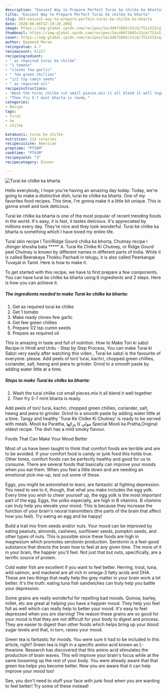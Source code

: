 ```yaml
---
description: "Easiest Way to Prepare Perfect Turai ke chilke ka bharta"
title: "Easiest Way to Prepare Perfect Turai ke chilke ka bharta"
slug: 883-easiest-way-to-prepare-perfect-turai-ke-chilke-ka-bharta
date: 2020-08-06T12:19:29.299Z
image: https://img-global.cpcdn.com/recipes/5acdd6f1665c51c6/751x532cq70/turai-ke-chilke-ka-bharta-recipe-main-photo.jpg
thumbnail: https://img-global.cpcdn.com/recipes/5acdd6f1665c51c6/751x532cq70/turai-ke-chilke-ka-bharta-recipe-main-photo.jpg
cover: https://img-global.cpcdn.com/recipes/5acdd6f1665c51c6/751x532cq70/turai-ke-chilke-ka-bharta-recipe-main-photo.jpg
author: Raymond Moran
ratingvalue: 4.7
reviewcount: 41227
recipeingredient:
- " as required turai ke chilke"
- "1 tomato"
- "cloves few garlic"
- " few green chillies"
- "1/2 tsp cumin seeds"
- " as required oil"
recipeinstructions:
- "Wash the turai chilke cut small pieces.mix it all blend it well together"
- "Then fry 5-7 mint bharta is ready."
categories:
- Recipe
tags:
- turai
- ke
- chilke

katakunci: turai ke chilke 
nutrition: 114 calories
recipecuisine: American
preptime: "PT36M"
cooktime: "PT43M"
recipeyield: "3"
recipecategory: Dinner

---
```



![Turai ke chilke ka bharta](https://img-global.cpcdn.com/recipes/5acdd6f1665c51c6/751x532cq70/turai-ke-chilke-ka-bharta-recipe-main-photo.jpg)

Hello everybody, I hope you're having an amazing day today. Today, we're going to make a distinctive dish, turai ke chilke ka bharta. One of my favorites food recipes. This time, I'm gonna make it a little bit unique. This is gonna smell and look delicious.

Turai ke chilke ka bharta is one of the most popular of recent trending foods in the world. It's easy, it is fast, it tastes delicious. It's appreciated by millions every day. They're nice and they look wonderful. Turai ke chilke ka bharta is something which I have loved my entire life.

Turai skin recipe l Tori/Ridge Gourd chilka ka bhorta, Chutney recipe l Jhinger khosha bata ***** A. Turai Ke Chilke Ki Chutney, or Ridge Gourd peel Chutney is known by different names in different parts of India. While it is called Beerakaya Thokku Pachadi in telugu, it is also called Peerkangai Tuvayal in Tamil. Here is how to make it.


To get started with this recipe, we have to first prepare a few components. You can have turai ke chilke ka bharta using 6 ingredients and 2 steps. Here is how you can achieve it.

<!--inarticleads1-->

##### The ingredients needed to make Turai ke chilke ka bharta:

1. Get  as required turai ke chilke
1. Get 1 tomato
1. Make ready cloves few garlic
1. Get  few green chillies
1. Prepare 1/2 tsp cumin seeds
1. Prepare  as required oil


This is amazing in taste and full of nutrition. How to Make Tori ki sabzi Recipe in Hindi and Urdu - Step by Step Process, You can make Turai ki Sabzi very easily after watching this video , Torai ke sabzi is the favourite of everyone. please. Add peels of tori/ turai, kachri, chopped green chillies, coriander, salt, heeng and jeera to grinder. Grind to a smooth paste by adding water little at a time. 

<!--inarticleads2-->

##### Steps to make Turai ke chilke ka bharta:

1. Wash the turai chilke cut small pieces.mix it all blend it well together
1. Then fry 5-7 mint bharta is ready.


Add peels of tori/ turai, kachri, chopped green chillies, coriander, salt, heeng and jeera to grinder. Grind to a smooth paste by adding water little at a time. Tangy and healthy &#39;Turai Ke Chilke Ki Chutney&#39; is ready to be served with meals. Mooli ka Paratha, مولی کا پراٹھا Special Mooli ka Pratha,Original oldest recipe. The dish has a mild smoky flavour. 

Foods That Can Make Your Mood Better


Most of us have been taught to think that comfort foods are terrible and are to be avoided. If your comfort food is candy or junk food this holds true. Other times, comfort foods can be perfectly healthy and good for us to consume. There are several foods that basically can improve your moods when you eat them. When you feel a little down and are needing an emotional pick-me-up, test out some of these.

Eggs, you might be astonished to learn, are fantastic at fighting depression. You need to see to it, though, that what you make includes the egg yolk. Every time you wish to cheer yourself up, the egg yolk is the most important part of the egg. Eggs, the yolks especially, are high in B vitamins. B vitamins can truly help you elevate your mood. This is because they increase the function of your brain's neural transmitters (the parts of the brain that affect how you feel). Try eating an egg and be happy!

Build a trail mix from seeds and/or nuts. Your mood can be improved by eating peanuts, almonds, cashews, sunflower seeds, pumpkin seeds, and other types of nuts. This is possible since these foods are high in magnesium which promotes serotonin production. Serotonin is a feel-good substance that directs the brain how to feel at any given time. The more of it in your brain, the happier you'll feel. Not just that but nuts, specifically, are a terrific source of protein.

Cold water fish are excellent if you want to feel better. Herring, trout, tuna, wild salmon, and mackerel are all rich in omega-3 fatty acids and DHA. These are two things that really help the grey matter in your brain work a lot better. It's the truth: eating tuna fish sandwiches can truly help you battle your depression. 

Some grains are really wonderful for repelling bad moods. Quinoa, barley, millet, etc are great at helping you have a happier mood. They help you feel full as well which can really help to better your mood. It's easy to feel depressed when you are starving! The reason these grains are so good for your mood is that they are not difficult for your body to digest and process. They are easier to digest than other foods which helps bring up your blood sugar levels and that, in turn, raises your mood.

Green tea is fantastic for moods. You were sure it had to be included in this article, right? Green tea is high in a specific amino acid known as L-theanine. Research has discovered that this amino acid stimulates the production of brain waves. This will improve your brain's focus while at the same loosening up the rest of your body. You were already aware that that green tea helps you become better. Now you are aware that it can help improve your mood too!

See, you don't need to stuff your face with junk food when you are wanting to feel better! Try some of these instead!

